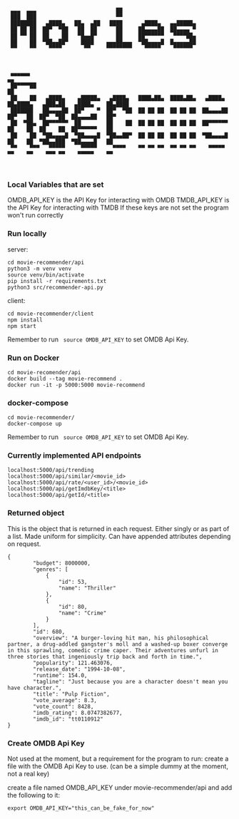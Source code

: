 ```

 ▄▄▄  ▄▄▄                         ██                        
 ███  ███                         ▀▀                        
 ████████   ▄████▄   ██▄  ▄██   ████      ▄████▄   ▄▄█████▄ 
 ██ ██ ██  ██▀  ▀██   ██  ██      ██     ██▄▄▄▄██  ██▄▄▄▄ ▀ 
 ██ ▀▀ ██  ██    ██   ▀█▄▄█▀      ██     ██▀▀▀▀▀▀   ▀▀▀▀██▄ 
 ██    ██  ▀██▄▄██▀    ████    ▄▄▄██▄▄▄  ▀██▄▄▄▄█  █▄▄▄▄▄██ 
 ▀▀    ▀▀    ▀▀▀▀       ▀▀     ▀▀▀▀▀▀▀▀    ▀▀▀▀▀    ▀▀▀▀▀▀  
                                                            
                                                            
                                                                                                              
 ▄▄▄▄▄▄                                                                                ▄▄                     
 ██▀▀▀▀██                                                                              ██                     
 ██    ██   ▄████▄    ▄█████▄   ▄████▄   ████▄██▄  ████▄██▄   ▄████▄   ██▄████▄   ▄███▄██   ▄████▄    ██▄████ 
 ███████   ██▄▄▄▄██  ██▀    ▀  ██▀  ▀██  ██ ██ ██  ██ ██ ██  ██▄▄▄▄██  ██▀   ██  ██▀  ▀██  ██▄▄▄▄██   ██▀     
 ██  ▀██▄  ██▀▀▀▀▀▀  ██        ██    ██  ██ ██ ██  ██ ██ ██  ██▀▀▀▀▀▀  ██    ██  ██    ██  ██▀▀▀▀▀▀   ██      
 ██    ██  ▀██▄▄▄▄█  ▀██▄▄▄▄█  ▀██▄▄██▀  ██ ██ ██  ██ ██ ██  ▀██▄▄▄▄█  ██    ██  ▀██▄▄███  ▀██▄▄▄▄█   ██      
 ▀▀    ▀▀▀   ▀▀▀▀▀     ▀▀▀▀▀     ▀▀▀▀    ▀▀ ▀▀ ▀▀  ▀▀ ▀▀ ▀▀    ▀▀▀▀▀   ▀▀    ▀▀    ▀▀▀ ▀▀    ▀▀▀▀▀    ▀▀      
                                                                                                              
                                                                                                              
```

### Local Variables that are set
OMDB_API_KEY is the API Key for interacting with OMDB
TMDB_API_KEY is the API Key for interacting with TMDB
If these keys are not set the program won't run correctly

### Run locally
server:
```
cd movie-recommender/api
python3 -m venv venv
source venv/bin/activate
pip install -r requirements.txt
python3 src/recommender-api.py
```
client:
```
cd movie-recommender/client
npm install
npm start
```

Remember to run ``` source OMDB_API_KEY``` to set OMDB Api Key.

### Run on Docker
```
cd movie-recomender/api
docker build --tag movie-recommend .
docker run -it -p 5000:5000 movie-recommend
```

### docker-compose
```
cd movie-recommender/
docker-compose up
```
Remember to run ``` source OMDB_API_KEY``` to set OMDB Api Key.

### Currently implemented API endpoints
```
localhost:5000/api/trending
localhost:5000/api/similar/<movie_id>
localhost:5000/api/rate/<user_id>/<movie_id>
localhost:5000/api/getImdbKey/<title>
localhost:5000/api/getId/<title>
```

### Returned object
This is the object that is returned in each request. Either singly or as part of a list. Made uniform for simplicity. Can have appended attributes depending on request.
```
{
        "budget": 8000000,
        "genres": [
            {
                "id": 53,
                "name": "Thriller"
            },
            {
                "id": 80,
                "name": "Crime"
            }
        ],
        "id": 680,
        "overview": "A burger-loving hit man, his philosophical partner, a drug-addled gangster's moll and a washed-up boxer converge in this sprawling, comedic crime caper. Their adventures unfurl in three stories that ingeniously trip back and forth in time.",
        "popularity": 121.463076,
        "release_date": "1994-10-08",
        "runtime": 154.0,
        "tagline": "Just because you are a character doesn't mean you have character.",
        "title": "Pulp Fiction",
        "vote_average": 8.3,
        "vote_count": 8428,
        "imdb_rating": 8.0747382677,
        "imdb_id": "tt0110912"
}
```


### Create OMDB Api Key
Not used at the moment, but a requirement for the program to run: create a file with
the OMDB Api Key to use. (can be a simple dummy at the moment, not a real key)

create a file named OMDB_API_KEY under movie-recommender/api and add the following to it:
```
export OMDB_API_KEY="this_can_be_fake_for_now"
```
